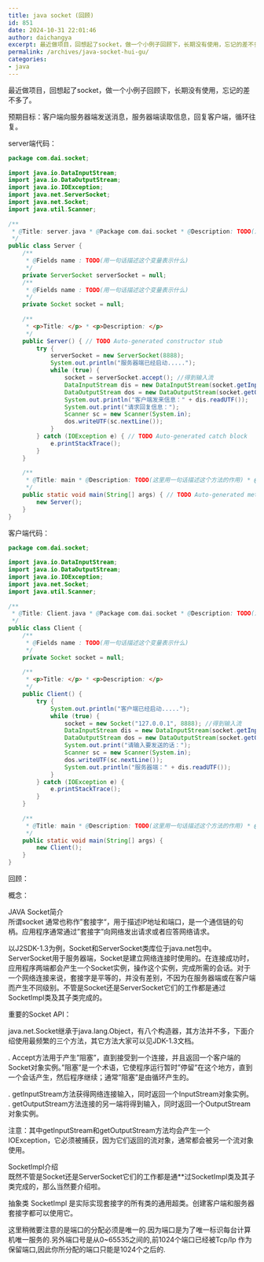 ```yaml
---
title: java socket (回顾)
id: 851
date: 2024-10-31 22:01:46
author: daichangya
excerpt: 最近做项目，回想起了socket，做一个小例子回顾下，长期没有使用，忘记的差不多了。预期目标：客户端向服务器端发送消息，服务器端读取信息，回复客户端，循环往复。
permalink: /archives/java-socket-hui-gu/
categories:
- java
---
```


最近做项目，回想起了socket，做一个小例子回顾下，长期没有使用，忘记的差不多了。

预期目标：客户端向服务器端发送消息，服务器端读取信息，回复客户端，循环往复。

server端代码：

```java
package com.dai.socket;
 
import java.io.DataInputStream;
import java.io.DataOutputStream;
import java.io.IOException;
import java.net.ServerSocket;
import java.net.Socket;
import java.util.Scanner;
 
/**
 * @Title: server.java * @Package com.dai.socket * @Description: TODO(添加描述) * @author 代长亚 * @date 2010-6-3 上午11:09:15 * @version V1.0
 */
public class Server {
    /**
     * @Fields name : TODO(用一句话描述这个变量表示什么)
     */
    private ServerSocket serverSocket = null;
    /**
     * @Fields name : TODO(用一句话描述这个变量表示什么)
     */
    private Socket socket = null;
 
    /**
     * <p>Title: </p> * <p>Description: </p>
     */
    public Server() { // TODO Auto-generated constructor stub
        try {
            serverSocket = new ServerSocket(8888);
            System.out.println("服务器端已经启动.....");
            while (true) {
                socket = serverSocket.accept(); //得到输入流
                DataInputStream dis = new DataInputStream(socket.getInputStream()); //得到输出流
                DataOutputStream dos = new DataOutputStream(socket.getOutputStream());
                System.out.println("客户端发来信息：" + dis.readUTF());
                System.out.print("请求回复信息：");
                Scanner sc = new Scanner(System.in);
                dos.writeUTF(sc.nextLine());
            }
        } catch (IOException e) { // TODO Auto-generated catch block
            e.printStackTrace();
        }
    }
 
    /**
     * @Title: main * @Description: TODO(这里用一句话描述这个方法的作用) * @param args 设定文件 * @return void 返回类型 * @throws * @date 2010-6-3 上午11:09:15
     */
    public static void main(String[] args) { // TODO Auto-generated method stub
        new Server();
    }
}  
```

客户端代码：

```java
package com.dai.socket;
 
import java.io.DataInputStream;
import java.io.DataOutputStream;
import java.io.IOException;
import java.net.Socket;
import java.util.Scanner;
 
/**
 * @Title: Client.java * @Package com.dai.socket * @Description: TODO(添加描述) * @author 代长亚 * @date 2010-6-3 上午11:33:41 * @version V1.0
 */
public class Client {
    /**
     * @Fields name : TODO(用一句话描述这个变量表示什么)
     */
    private Socket socket = null;
 
    /**
     * <p>Title: </p> * <p>Description: </p>
     */
    public Client() {
        try {
            System.out.println("客户端已经启动.....");
            while (true) {
                socket = new Socket("127.0.0.1", 8888); //得到输入流 
                DataInputStream dis = new DataInputStream(socket.getInputStream()); //得到输出流 
                DataOutputStream dos = new DataOutputStream(socket.getOutputStream());
                System.out.print("请输入要发送的话：");
                Scanner sc = new Scanner(System.in);
                dos.writeUTF(sc.nextLine());
                System.out.println("服务器端：" + dis.readUTF());
            }
        } catch (IOException e) {
            e.printStackTrace();
        }
    }
 
    /**
     * @Title: main * @Description: TODO(这里用一句话描述这个方法的作用) * @param args 设定文件 * @return void 返回类型 * @throws * @date 2010-6-3 上午11:33:41
     */
    public static void main(String[] args) {
        new Client();
    }
}  
```

回顾：

概念：

JAVA Socket简介  
所谓socket 通常也称作”套接字“，用于描述IP地址和端口，是一个通信链的句柄。应用程序通常通过”套接字”向网络发出请求或者应答网络请求。

以J2SDK-1.3为例，Socket和ServerSocket类库位于java.net包中。ServerSocket用于服务器端，Socket是建立网络连接时使用的。在连接成功时，应用程序两端都会产生一个Socket实例，操作这个实例，完成所需的会话。对于一个网络连接来说，套接字是平等的，并没有差别，不因为在服务器端或在客户端而产生不同级别。不管是Socket还是ServerSocket它们的工作都是通过SocketImpl类及其子类完成的。

重要的Socket API：

java.net.Socket继承于java.lang.Object，有八个构造器，其方法并不多，下面介绍使用最频繁的三个方法，其它方法大家可以见JDK-1.3文档。

. Accept方法用于产生”阻塞”，直到接受到一个连接，并且返回一个客户端的Socket对象实例。”阻塞”是一个术语，它使程序运行暂时”停留”在这个地方，直到一个会话产生，然后程序继续；通常”阻塞”是由循环产生的。

. getInputStream方法获得网络连接输入，同时返回一个InputStream对象实例。   
. getOutputStream方法连接的另一端将得到输入，同时返回一个OutputStream对象实例。

注意：其中getInputStream和getOutputStream方法均会产生一个IOException，它必须被捕获，因为它们返回的流对象，通常都会被另一个流对象使用。

SocketImpl介绍  
既然不管是Socket还是ServerSocket它们的工作都是通**过SocketImpl类及其子类完成的，那么当然要介绍啦。

抽象类 SocketImpl 是实际实现套接字的所有类的通用超类。创建客户端和服务器套接字都可以使用它。

这里稍微要注意的是端口的分配必须是唯一的.因为端口是为了唯一标识每台计算机唯一服务的.另外端口号是从0~65535之间的,前1024个端口已经被Tcp/Ip 作为保留端口,因此你所分配的端口只能是1024个之后的.